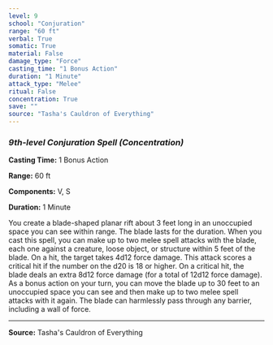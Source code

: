 ```yaml
---
level: 9
school: "Conjuration"
range: "60 ft"
verbal: True
somatic: True
material: False
damage_type: "Force"
casting_time: "1 Bonus Action"
duration: "1 Minute"
attack_type: "Melee"
ritual: False
concentration: True
save: ""
source: "Tasha's Cauldron of Everything"
---
```


### *9th-level Conjuration Spell* *(Concentration)*

**Casting Time:** 1 Bonus Action

**Range:** 60 ft

**Components:** V, S

**Duration:** 1 Minute

You create a blade-shaped planar rift about 3 feet long in an unoccupied space you can see within range. The blade lasts for the duration. When you cast this spell, you can make up to two melee spell attacks with the blade, each one against a creature, loose object, or structure within 5 feet of the blade. On a hit, the target takes 4d12 force damage. This attack scores a critical hit if the number on the d20 is 18 or higher. On a critical hit, the blade deals an extra 8d12 force damage (for a total of 12d12 force damage). As a bonus action on your turn, you can move the blade up to 30 feet to an unoccupied space you can see and then make up to two melee spell attacks with it again. The blade can harmlessly pass through any barrier, including a wall of force.

---
**Source:** Tasha's Cauldron of Everything
